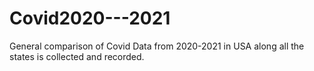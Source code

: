 # Covid2020---2021
General comparison of Covid Data from 2020-2021 in USA along all the states is collected and recorded. 
